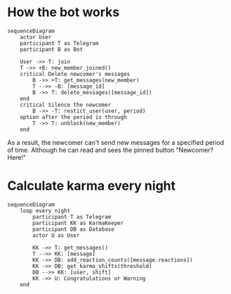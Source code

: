 # How the bot works
```mermaid
sequenceDiagram
    actor User
    participant T as Telegram
    participant B as Bot

    User ->> T: join
    T ->> +B: new_member_joined()
    critical Delete newcomer's messages
        B ->> +T: get_messages(new_member)
        T -->> -B: [message_id]
        B ->> T: delete_messages([message_id])
    end
    critical Silence the newcomer
        B ->> -T: restict_user(user, period)
    option after the period is through
        T ->> T: unblock(new_member)
    end
```
As a result, the newcomer can't send new messages for a specified period of time. Although he can read and sees the pinned button "Newcomer? Here!"


# Calculate karma every night
```mermaid
sequenceDiagram
    loop every night
        participant T as Telegram
        participant KK as KarmaKeeper
        participant DB as Database
        actor U as User

        KK ->> T: get_messages()
        T -->> KK: [message]
        KK ->> DB: add_reaction_counts([message.reactions])
        KK ->> DB: get_karma_shifts(threshold)
        DB -->> KK: [user, shift]
        KK ->> U: Congratulations or Warning
    end
```
